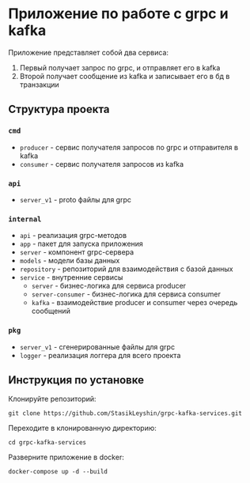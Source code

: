 # Приложение по работе с grpc и kafka
Приложение представляет собой два сервиса:
1) Первый получает запрос по grpc, и отправляет его в kafka
2) Второй получает сообщение из kafka и записывает его в бд в транзакции


## Структура проекта

### `cmd`

- `producer` - сервис получателя запросов по grpc и отправителя в kafka
- `consumer` - сервис получателя запросов из kafka

### `api`

- `server_v1` - proto файлы для grpc

### `internal`

- `api` - реализация grpc-методов
- `app` - пакет для запуска приложения
- `server` - компонент grpc-сервера
- `models` - модели базы данных
- `repository` - репозиторий для взаимодействия с базой данных
- `service` - внутренние сервисы
    - `server` - бизнес-логика для сервиса producer
    - `server-consumer` - бизнес-логика для сервиса consumer
    - `kafka` - взаимодействие producer и consumer через очередь сообщений

### `pkg`

- `server_v1` - сгенерированные файлы для grpc
- `logger` - реализация логгера для всего проекта


## Инструкция по установке
Клонируйте репозиторий:
```
git clone https://github.com/StasikLeyshin/grpc-kafka-services.git
```
Переходите в клонированную директорию:
```
cd grpc-kafka-services
```
Разверните приложение в docker:
```
docker-compose up -d --build
```